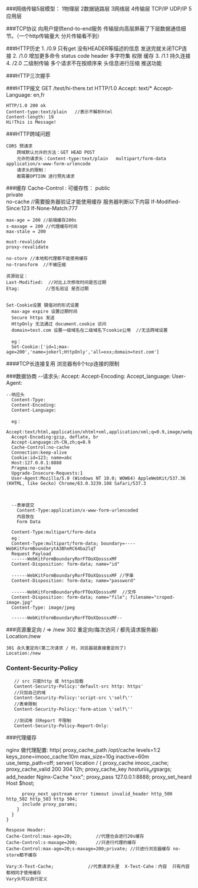 ###网络传输5层模型：
    1物理层
    2数据链路层
    3网络层
    4传输层 TCP/IP   UDP/IP
    5应用层

###TCP协议
    向用户提供end-to-end服务
    传输层向高层屏蔽了下层数据通信细节。（一个http传输量大 分片传输看不到）

###HTTP历史
    1. /0.9 只有get 没有HEADER等描述的信息
       发送完就关闭TCP连接
    2. /1.0 增加更多命令 status code  header 多字符集 权限 缓存
    3. /1.1 持久连接
    4. /2.0 二级制传输 多个请求不在按顺序来 头信息进行压缩 推送功能
  
    
###HTTP三次握手
    
###HTTP报文
    GET /test/hi-there.txt HTTP/1.0
    Accept: text/*
    Accept-Language: en,fr
    
    HTTP/1.0 200 ok
    Content-type:text/plain   //表示不解析html
    Content-length: 19
    Hi!This is Message!
    
    
###HTTP跨域问题

    CORS 预请求
        跨域默认允许的方法：GET HEAD POST
        允许的请求头：Content-type:text/plain   multipart/form-data  application/x-www-form-urlencode
        请求头的限制：
        都需要OPTION 进行预先请求
        
###缓存
    Cache-Control :
    可缓存性：
      public     
      private  
      no-cache  //需要服务器验证才能使用缓存 服务器判断以下内容
          If-Modified-Since:123
          If-None-Match:777
      
    max-age = 200 //前端缓存200s  
    s-maxage = 200 //代理缓存时间
    max-stale = 200
    
    must-revalidate
    proxy-revalidate
    
    no-store //本地和代理都不能使用缓存
    no-transform  //不被压缩
    
    资源验证：
    Last-Modified:  //对比上次修改时间是否过期
    Etag:          //签名验证 是否过期
    
    
    Set-Cookie设置 键值对的形式设置
      max-age expire 设置过期时间
      Secure https 发送
      HttpOnly 无法通过 document.cookie 访问
      domain=test.com 设置一级域名在二级域名下cookie公用  //无法跨域设置
      
      eg：
      Set-Cookie:['id=1;max-age=200','name=jokerl;HttpOnly','all=xxx;domain=test.com']
      
      
      
####TCP长连接复用
   浏览器有6个tcp连接的限制
   
   
   
###数据协商
    --请求头:
      Accept:
      Accept-Encoding:
      Accept_language:
      User-Agent:
      
    --响应头
      Content-Tpye:
      Content-Encoding:
      Content-Language:
      
      eg：
      Accept:text/html,application/xhtml+xml,application/xml;q=0.9,image/webp,image/apng,*/*;q=0.8
      Accept-Encoding:gzip, deflate, br
      Accept-Language:zh-CN,zh;q=0.9
      Cache-Control:no-cache
      Connection:keep-alive
      Cookie:id=123; name=abc
      Host:127.0.0.1:8888
      Pragma:no-cache
      Upgrade-Insecure-Requests:1
      User-Agent:Mozilla/5.0 (Windows NT 10.0; WOW64) AppleWebKit/537.36 (KHTML, like Gecko) Chrome/63.0.3239.108 Safari/537.3
      
      
      
      --表单提交
        Content-Type:application/x-www-form-urlencoded
        内容放在
        Form Data
        
      Content-Type:multipart/form-data
      eg：
      Content-Type:multipart/form-data; boundary=----WebKitFormBoundarytA3BheRC64ba2lqT
      Request Payload
      ------WebKitFormBoundaryRorFTOoXQosssxMF
      Content-Disposition: form-data; name="id"
      
      ------WebKitFormBoundaryRorFTOoXQosssxMF //字串
      Content-Disposition: form-data; name="password"
      
      ------WebKitFormBoundaryRorFTOoXQosssxMF  //文件
      Content-Disposition: form-data; name="file"; filename="croped-image.jpg"
      Content-Type: image/jpeg
      
      ------WebKitFormBoundaryRorFTOoXQosssxMF--
      
      
      
###资源重定向 / => /new 
    302 重定向(每次访问 / 都先请求服务器)
    Location:/new
    
    301 永久重定向(第二次请求 / 时，浏览器就直接重定向了)
    Location:/new
    

### Content-Security-Policy
       
       // src 只能http 或 https加载
       Content-Security-Policy:'default-src http: https'
       //只加自己的域
       Content-Security-Policy:'script-src \'self\''
       //表单限制
       Content-Security-Policy:'form-ation \'self\''
       
       //测试用 只Report 不限制
       Content-Security-Policy-Report-Only: 
       
       
       
###代理缓存 
       
   nginx 做代理配置:
   http{
      proxy_cache_path /opt/cache levels=1:2 keys_zone=imooc_cache:10m max_size=10g inactive=60m use_temp_path=off;
      server{
        location / {
          proxy_cache imooc_cache;
          proxy_cache_valid 200 304 12h;
          proxy_cache_key $host$uri$is_args$args;
          add_header Nginx-Cache "xxx";
          proxy_pass 127.0.0.1:8888;
          proxy_set_heard Host $host;
  
          proxy_next_upstream error timeout invalid_header http_500 http_502 http_503 http 504;
          include proxy_params;
        }
      }
    }
    
    Respose Header:
    Cache-Control:max-age=20;         //代理也会进行20s缓存
    Cache-Control:s-maxage=200;       //只进行代理的缓存
    Cache-Control:max-age=20;s-maxage=200;private; //只进行浏览器缓存 no-store都不缓存
    
    Vary:X-Test-Cache;             //代表请求头里  X-Test-Cahe：内容  只有内容都相同才使用缓存
    Vary头可以自行定义
    
    
       
 
       